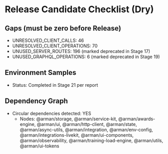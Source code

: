 # Release Candidate Checklist (Dry)

## Gaps (must be zero before Release)
- UNRESOLVED_CLIENT_CALLS: 46
- UNRESOLVED_CLIENT_OPERATIONS: 70
- UNUSED_SERVER_ROUTES: 196 (marked deprecated in Stage 17)
- UNUSED_GRAPHQL_OPERATIONS: 6 (marked deprecated in Stage 19)

## Environment Samples
- Status: Completed in Stage 21 per report

## Dependency Graph
- Circular dependencies detected: YES
  - Nodes: @arman/storage, @arman/service-kit, @arman/awards-engine, @arman/ui, @arman/http-client, @arman/state, @arman/async-utils, @arman/integration, @arman/env-config, @arman/integrations-livekit, @arman/ui-components, @arman/observability, @arman/training-load-engine, @arman/utils, @arman/ui-tokens
